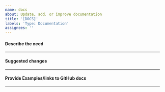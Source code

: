 ```yaml
---
name: docs
about: Update, add, or improve documentation
title: '[DOCS]'
labels: 'Type: Documentation'
assignees: ''
---
```



#### Describe the need

----

#### Suggested changes


----

#### Provide Examples/links to GitHub docs


----
